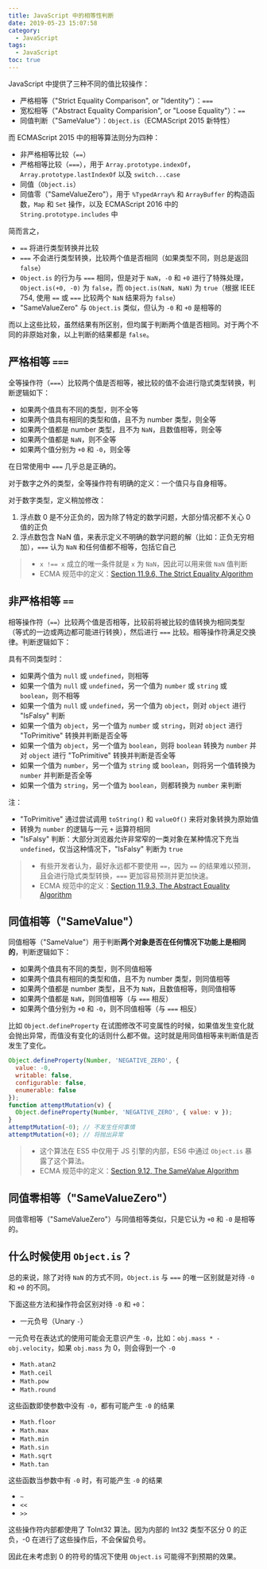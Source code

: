 ```yaml
---
title: JavaScript 中的相等性判断
date: 2019-05-23 15:07:58
category:
  - JavaScript
tags:
  - JavaScript
toc: true
---
```


JavaScript 中提供了三种不同的值比较操作：

- 严格相等（"Strict Equality Comparison", or "Identity"）：`===`
- 宽松相等（"Abstract Equality Comparision", or "Loose Equality"）：`==`
- 同值判断（"SameValue"）：`Object.is`（ECMAScript 2015 新特性）

<!-- more -->

而 ECMAScript 2015 中的相等算法则分为四种：

- 非严格相等比较（`==`）
- 严格相等比较（`===`），用于 `Array.prototype.indexOf`，`Array.prototype.lastIndexOf` 以及 `switch...case`
- 同值（`Object.is`）
- 同值零（"SameValueZero"），用于 `%TypedArray%` 和 `ArrayBuffer` 的构造函数，`Map` 和 `Set` 操作，以及 ECMAScript 2016 中的 `String.prototype.includes` 中

简而言之，

- `==` 将进行类型转换并比较
- `===` 不会进行类型转换，比较两个值是否相同（如果类型不同，则总是返回 `false`）
- `Object.is` 的行为与 `===` 相同，但是对于 `NaN`，`-0` 和 `+0` 进行了特殊处理，`Object.is(+0, -0)` 为 `false`，而 `Object.is(NaN, NaN)` 为 `true`（根据 IEEE 754, 使用 `==` 或 `===` 比较两个 `NaN` 结果将为 `false`）
- "SameValueZero" 与 `Object.is` 类似，但认为 `-0` 和 `+0` 是相等的

而以上这些比较，虽然结果有所区别，但均属于判断两个值是否相同。对于两个不同的非原始对象，以上判断的结果都是 `false`。

## 严格相等 `===`

全等操作符（`===`）比较两个值是否相等，被比较的值不会进行隐式类型转换，判断逻辑如下：

- 如果两个值具有不同的类型，则不全等
- 如果两个值具有相同的类型和值，且不为 number 类型，则全等
- 如果两个值都是 number 类型，且不为 `NaN`，且数值相等，则全等
- 如果两个值都是 `NaN`，则不全等
- 如果两个值分别为 `+0` 和 `-0`，则全等

在日常使用中 `===` 几乎总是正确的。

对于数字之外的类型，全等操作符有明确的定义：一个值只与自身相等。

对于数字类型，定义稍加修改：

1. 浮点数 0 是不分正负的，因为除了特定的数学问题，大部分情况都不关心 0 值的正负
2. 浮点数包含 NaN 值，来表示定义不明确的数学问题的解（比如：正负无穷相加），`===` 认为 `NaN` 和任何值都不相等，包括它自己

> - `x !== x` 成立的唯一条件就是 `x` 为 `NaN`，因此可以用来做 `NaN` 值判断
> - ECMA 规范中的定义：[Section 11.9.6, The Strict Equality Algorithm](http://ecma-international.org/ecma-262/5.1/#sec-11.9.6)

## 非严格相等 `==`

相等操作符（`==`）比较两个值是否相等，比较前将被比较的值转换为相同类型（等式的一边或两边都可能进行转换），然后进行 `===` 比较。相等操作符满足交换律。判断逻辑如下：

具有不同类型时：

- 如果两个值为 `null` 或 `undefined`，则相等
- 如果一个值为 `null` 或 `undefined`，另一个值为 `number` 或 `string` 或 `boolean`，则不相等
- 如果一个值为 `null` 或 `undefined`，另一个值为 `object`，则对 `object` 进行 "IsFalsy" 判断
- 如果一个值为 `object`，另一个值为 `number` 或 `string`，则对 `object` 进行 "ToPrimitive" 转换并判断是否全等
- 如果一个值为 `object`，另一个值为 `boolean`，则将 `boolean` 转换为 `number` 并对 `object` 进行 "ToPrimitive" 转换并判断是否全等
- 如果一个值为 `number`，另一个值为 `string` 或 `boolean`，则将另一个值转换为 `number` 并判断是否全等
- 如果一个值为 `string`，另一个值为 `boolean`，则都转换为 `number` 来判断

注：

- "ToPrimitive" 通过尝试调用 `toString()` 和 `valueOf()` 来将对象转换为原始值
- 转换为 `number` 的逻辑与一元 `+` 运算符相同
- "IsFalsy" 判断：大部分浏览器允许非常窄的一类对象在某种情况下充当 `undefined`，仅当这种情况下，"IsFalsy" 判断为 `true`

> - 有些开发者认为，最好永远都不要使用 `==`，因为 `==` 的结果难以预测，且会进行隐式类型转换，`===` 更加容易预测并更加快速。
> - ECMA 规范中的定义：[Section 11.9.3, The Abstract Equality Algorithm](http://ecma-international.org/ecma-262/5.1/#sec-11.9.3)

## 同值相等（"SameValue"）

同值相等（"SameValue"）用于判断**两个对象是否在任何情况下功能上是相同的**，判断逻辑如下：

- 如果两个值具有不同的类型，则不同值相等
- 如果两个值具有相同的类型和值，且不为 number 类型，则同值相等
- 如果两个值都是 number 类型，且不为 `NaN`，且数值相等，则同值相等
- 如果两个值都是 `NaN`，则同值相等（与 `===` 相反）
- 如果两个值分别为 `+0` 和 `-0`，则不同值相等（与 `===` 相反）

比如 `Object.defineProperty` 在试图修改不可变属性的时候，如果值发生变化就会抛出异常，而值没有变化的话则什么都不做。这时就是用同值相等来判断值是否发生了变化。

```js
Object.defineProperty(Number, 'NEGATIVE_ZERO', {
  value: -0,
  writable: false,
  configurable: false,
  enumerable: false
});
function attemptMutation(v) {
  Object.defineProperty(Number, 'NEGATIVE_ZERO', { value: v });
}
attemptMutation(-0); // 不发生任何事情
attemptMutation(+0); // 将抛出异常
```

> - 这个算法在 ES5 中仅用于 JS 引擎的内部，ES6 中通过 `Object.is` 暴露了这个算法。
> - ECMA 规范中的定义：[Section 9.12, The SameValue Algorithm](http://ecma-international.org/ecma-262/5.1/#sec-9.12)

## 同值零相等（"SameValueZero"）

同值零相等（"SameValueZero"）与同值相等类似，只是它认为 `+0` 和 `-0` 是相等的。

## 什么时候使用 `Object.is`？

总的来说，除了对待 `NaN` 的方式不同，`Object.is` 与 `===` 的唯一区别就是对待 `-0` 和 `+0` 的不同。

下面这些方法和操作符会区别对待 `-0` 和 `+0`：

- 一元负号（Unary `-`）

一元负号在表达式的使用可能会无意识产生 `-0`，比如：`obj.mass * - obj.velocity`，如果 `obj.mass` 为 0，则会得到一个 `-0`

- `Math.atan2`
- `Math.ceil`
- `Math.pow`
- `Math.round`

这些函数即使参数中没有 `-0`，都有可能产生 `-0` 的结果

- `Math.floor`
- `Math.max`
- `Math.min`
- `Math.sin`
- `Math.sqrt`
- `Math.tan`

这些函数当参数中有 `-0` 时，有可能产生 `-0` 的结果

- `~`
- `<<`
- `>>`

这些操作符内部都使用了 ToInt32 算法。因为内部的 Int32 类型不区分 0 的正负，-0 在进行了这些操作后，不会保留负号。

因此在未考虑到 0 的符号的情况下使用 `Object.is` 可能得不到预期的效果。
